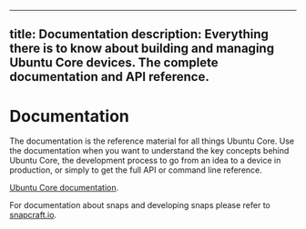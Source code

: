 ----
title: Documentation
description: Everything there is to know about building and managing Ubuntu Core devices. The complete documentation and API reference.
----

# Documentation

The documentation is the reference material for all things Ubuntu Core. Use the documentation when you want to understand the key concepts behind Ubuntu Core, the development process to go from an idea to a device in production, or simply to get the full API or command line reference.

[Ubuntu Core documentation](http://docs.ubuntu.com/core/en/).


For documentation about snaps and developing snaps please refer to [snapcraft.io](http://snapcraft.io/docs/).
